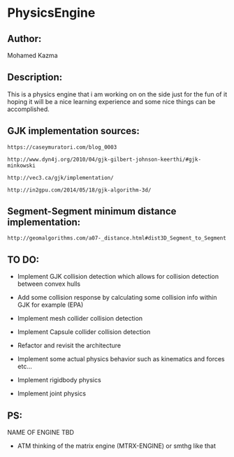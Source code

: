 # PhysicsEngine

## Author: 
Mohamed Kazma

## Description:
This is a physics engine that i am working on on the side just for the fun of it 
hoping it will be a nice learning experience and some nice things can be accomplished.

## GJK implementation sources:

	https://caseymuratori.com/blog_0003

	http://www.dyn4j.org/2010/04/gjk-gilbert-johnson-keerthi/#gjk-minkowski
	
	http://vec3.ca/gjk/implementation/
	
	http://in2gpu.com/2014/05/18/gjk-algorithm-3d/

## Segment-Segment minimum distance implementation: 

	http://geomalgorithms.com/a07-_distance.html#dist3D_Segment_to_Segment


## TO DO:

- Implement GJK collision detection which allows for collision detection between convex hulls

- Add some collision response by calculating some collision info within GJK for example (EPA)

- Implement mesh collider collision detection

- Implement Capsule collider collision detection

- Refactor and revisit the architecture 

- Implement some actual physics behavior such as kinematics and forces etc...

- Implement rigidbody physics

- Implement joint physics

## PS: 
NAME OF ENGINE TBD 

- ATM thinking of the matrix engine (MTRX-ENGINE) or smthg like that 
